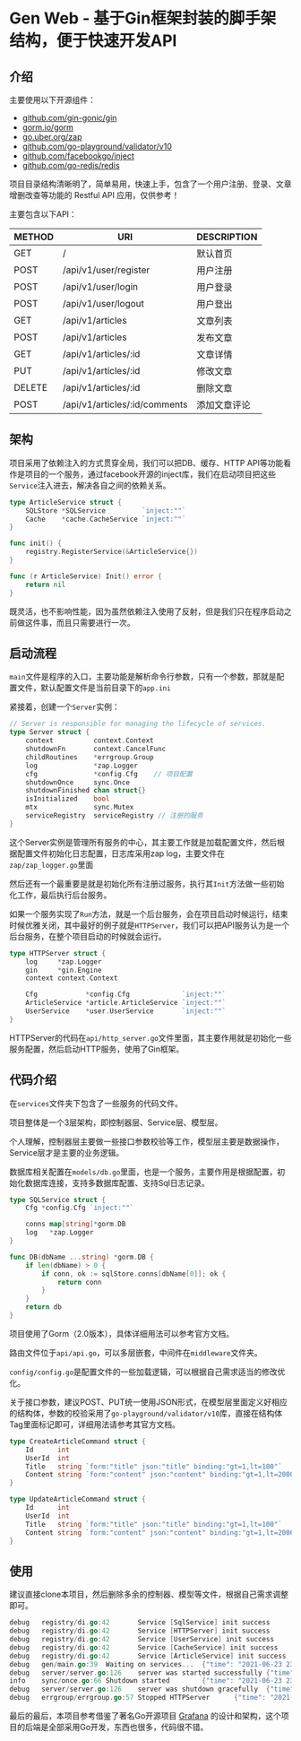 # Gen Web - 基于Gin框架封装的脚手架结构，便于快速开发API

## 介绍
主要使用以下开源组件：
* [github.com/gin-gonic/gin](https://github.com/gin-gonic/gin)
* [gorm.io/gorm](https://gorm.io/gorm)
* [go.uber.org/zap](https://go.uber.org/zap)
* [github.com/go-playground/validator/v10](https://github.com/go-playground/validator/v10)
* [github.com/facebookgo/inject](https://github.com/facebookgo/inject)
* [github.com/go-redis/redis](https://github.com/go-redis/redis)

项目目录结构清晰明了，简单易用，快速上手，包含了一个用户注册、登录、文章增删改查等功能的 Restful API 应用，仅供参考！

主要包含以下API：

|METHOD|URI|DESCRIPTION|
|---|---|---|
|GET|/|默认首页
|POST|/api/v1/user/register|用户注册
|POST|/api/v1/user/login|用户登录
|POST|/api/v1/user/logout|用户登出
|GET|/api/v1/articles|文章列表
|POST|/api/v1/articles|发布文章
|GET|/api/v1/articles/:id|文章详情
|PUT|/api/v1/articles/:id|修改文章
|DELETE|/api/v1/articles/:id|删除文章
|POST|/api/v1/articles/:id/comments|添加文章评论

## 架构
项目采用了依赖注入的方式贯穿全局，我们可以把DB、缓存、HTTP API等功能看作是项目的一个服务，通过facebook开源的inject库，我们在启动项目把这些```Service```注入进去，解决各自之间的依赖关系。

```go
type ArticleService struct {
    SQLStore *SQLService         `inject:""`
    Cache    *cache.CacheService `inject:""`
}

func init() {
    registry.RegisterService(&ArticleService{})
}

func (r ArticleService) Init() error {
    return nil
}
```
既灵活，也不影响性能，因为虽然依赖注入使用了反射，但是我们只在程序启动之前做这件事，而且只需要进行一次。

## 启动流程
```main```文件是程序的入口，主要功能是解析命令行参数，只有一个参数，那就是配置文件，默认配置文件是当前目录下的```app.ini```

紧接着，创建一个```Server```实例：
```go
// Server is responsible for managing the lifecycle of services.
type Server struct {
    context          context.Context
    shutdownFn       context.CancelFunc
    childRoutines    *errgroup.Group
    log              *zap.Logger
    cfg              *config.Cfg    // 项目配置
    shutdownOnce     sync.Once
    shutdownFinished chan struct{}
    isInitialized    bool
    mtx              sync.Mutex
    serviceRegistry  serviceRegistry // 注册的服务
}
```
这个Server实例是管理所有服务的中心，其主要工作就是加载配置文件，然后根据配置文件初始化日志配置，日志库采用zap log，主要文件在```zap/zap_logger.go```里面

然后还有一个最重要是就是初始化所有注册过服务，执行其```Init```方法做一些初始化工作，最后执行后台服务。

如果一个服务实现了```Run```方法，就是一个后台服务，会在项目启动时候运行，结束时候优雅关闭，其中最好的例子就是```HTTPServer```，我们可以把API服务认为是一个后台服务，在整个项目启动的时候就会运行。
```go
type HTTPServer struct {
    log     *zap.Logger
    gin     *gin.Engine
    context context.Context

    Cfg            *config.Cfg             `inject:""`
    ArticleService *article.ArticleService `inject:""`
    UserService    *user.UserService       `inject:""`
}
```
HTTPServer的代码在```api/http_server.go```文件里面，其主要作用就是初始化一些服务配置，然后启动HTTP服务，使用了Gin框架。

## 代码介绍
在```services```文件夹下包含了一些服务的代码文件。

项目整体是一个3层架构，即控制器层、Service层、模型层。

个人理解，控制器层主要做一些接口参数校验等工作，模型层主要是数据操作，Service层才是主要的业务逻辑。

数据库相关配置在```models/db.go```里面，也是一个服务，主要作用是根据配置，初始化数据库连接，支持多数据库配置、支持Sql日志记录。
```go
type SQLService struct {
    Cfg *config.Cfg `inject:""`

    conns map[string]*gorm.DB
    log   *zap.Logger
}

func DB(dbName ...string) *gorm.DB {
    if len(dbName) > 0 {
        if conn, ok := sqlStore.conns[dbName[0]]; ok {
            return conn
        }
    }
    return db
}
```
项目使用了Gorm（2.0版本），具体详细用法可以参考官方文档。

路由文件位于```api/api.go```，可以多层嵌套，中间件在```middleware```文件夹。

```config/config.go```是配置文件的一些加载逻辑，可以根据自己需求适当的修改优化。

关于接口参数，建议POST、PUT统一使用JSON形式，在模型层里面定义好相应的结构体，参数的校验采用了```go-playground/validator/v10```库，直接在结构体Tag里面标记即可，详细用法请参考其官方文档。
```go
type CreateArticleCommand struct {
    Id      int
    UserId  int
    Title   string `form:"title" json:"title" binding:"gt=1,lt=100"`
    Content string `form:"content" json:"content" binding:"gt=1,lt=2000"`
}

type UpdateArticleCommand struct {
    Id      int
    UserId  int
    Title   string `form:"title" json:"title" binding:"gt=1,lt=100"`
    Content string `form:"content" json:"content" binding:"gt=1,lt=2000"`
}
```

## 使用
建议直接clone本项目，然后删除多余的控制器、模型等文件，根据自己需求调整即可。
```go
debug   registry/di.go:42       Service [SqlService] init success       {"time": "2021-06-23 23:59:15"}
debug   registry/di.go:42       Service [HTTPServer] init success       {"time": "2021-06-23 23:59:15"}
debug   registry/di.go:42       Service [UserService] init success      {"time": "2021-06-23 23:59:15"}
debug   registry/di.go:42       Service [CacheService] init success     {"time": "2021-06-23 23:59:15"}
debug   registry/di.go:42       Service [ArticleService] init success   {"time": "2021-06-23 23:59:15"}
debug   gen/main.go:39  Waiting on services...  {"time": "2021-06-23 23:59:15", "module": "server"}
debug   server/server.go:126    server was started successfully {"time": "2021-06-23 23:59:15", "module": "http_server"}
info    sync/once.go:66 Shutdown started        {"time": "2021-06-23 23:59:15", "module": "server"}
debug   server/server.go:126    server was shutdown gracefully  {"time": "2021-06-23 23:59:15", "module": "http_server"}
debug   errgroup/errgroup.go:57 Stopped HTTPServer      {"time": "2021-06-23 23:59:15", "module": "server"}
``` 

最后的最后，本项目参考借鉴了著名Go开源项目 [Grafana](https://github.com/grafana/grafana) 的设计和架构，这个项目的后端是全部采用Go开发，东西也很多，代码很不错。